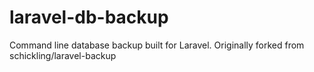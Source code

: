 laravel-db-backup
=================

Command line database backup built for Laravel. Originally forked from schickling/laravel-backup
